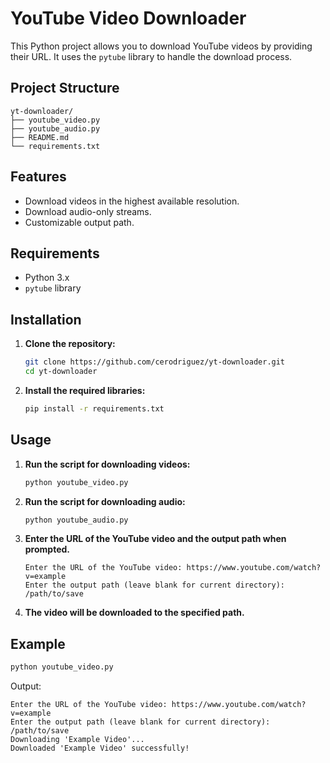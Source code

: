# YouTube Video Downloader

This Python project allows you to download YouTube videos by providing their URL. It uses the `pytube` library to handle the download process.

## Project Structure

```
yt-downloader/
├── youtube_video.py
├── youtube_audio.py
├── README.md
└── requirements.txt
```

## Features

- Download videos in the highest available resolution.
- Download audio-only streams.
- Customizable output path.

## Requirements

- Python 3.x
- `pytube` library

## Installation

1. **Clone the repository:**

    ```bash
    git clone https://github.com/cerodriguez/yt-downloader.git
    cd yt-downloader
    ```

2. **Install the required libraries:**

    ```bash
    pip install -r requirements.txt
    ```

## Usage

1. **Run the script for downloading videos:**

    ```bash
    python youtube_video.py
    ```

2. **Run the script for downloading audio:**

    ```bash
    python youtube_audio.py


3. **Enter the URL of the YouTube video and the output path when prompted.**

    ```plaintext
    Enter the URL of the YouTube video: https://www.youtube.com/watch?v=example
    Enter the output path (leave blank for current directory): /path/to/save
    ```

4. **The video will be downloaded to the specified path.**

## Example

```bash
python youtube_video.py
```

Output:

```plaintext
Enter the URL of the YouTube video: https://www.youtube.com/watch?v=example
Enter the output path (leave blank for current directory): /path/to/save
Downloading 'Example Video'...
Downloaded 'Example Video' successfully!
```

